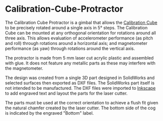 Calibration-Cube-Protractor
===========================

The Calibration Cube Protractor is a gimbal that allows the [Calibration Cube](https://github.com/xioTechnologies/Calibration-Cube) to be precisely rotated around a single axis in 5° steps.  The Calibration Cube can be mounted at any orthogonal orientation for rotations around all three axis.  This allows evaluation of accelerometer performance (as pitch and roll) through rotations around a horizontal axis; and magnetometer performance (as yaw) through rotations around the vertical axis.

The protractor is made from 5 mm laser cut acrylic plastic and assembled with glue.  It does not feature any metallic parts as these may interfere with the magnetometer.

The design was created from a single 3D part designed in SolidWorks and selected surfaces then exported as DXF files.  The SolidWorks part itself is not intended to be manufactured.  The DXF files were imported to [Inkscape](http://inkscape.org/) to add engraved text and layout the parts for the laser cutter.

The parts must be used at the correct orientation to achieve a flush fit given the natural chamfer created by the laser cutter.  The bottom side of the cog is indicated by the engraved "Bottom" label.
